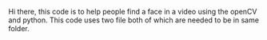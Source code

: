 Hi there,
this code is to help people find a face in a video using the openCV and python.
This code uses two file both of which are needed to be in same folder.
